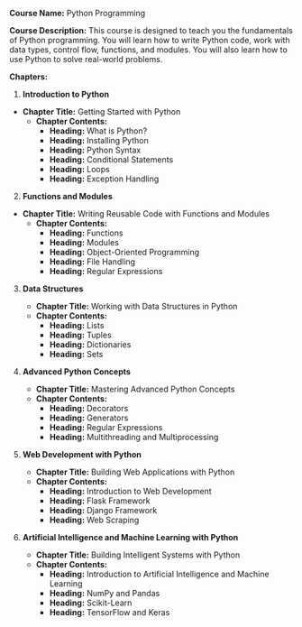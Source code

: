 **Course Name:** Python Programming

**Course Description:** This course is designed to teach you the fundamentals of Python programming. You will learn how to write Python code, work with data types, control flow, functions, and modules. You will also learn how to use Python to solve real-world problems.

**Chapters:**
1. **Introduction to Python**
- **Chapter Title:** Getting Started with Python
   - **Chapter Contents:**
      - **Heading:** What is Python?
      - **Heading:** Installing Python
      - **Heading:** Python Syntax
      - **Heading:** Conditional Statements
      - **Heading:** Loops
      - **Heading:** Exception Handling

2. **Functions and Modules**
- **Chapter Title:** Writing Reusable Code with Functions and Modules
   - **Chapter Contents:**
      - **Heading:** Functions
      - **Heading:** Modules
      - **Heading:** Object-Oriented Programming
      - **Heading:** File Handling
      - **Heading:** Regular Expressions

3. **Data Structures**
   - **Chapter Title:** Working with Data Structures in Python
   - **Chapter Contents:**
      - **Heading:** Lists
      - **Heading:** Tuples
      - **Heading:** Dictionaries
      - **Heading:** Sets


4. **Advanced Python Concepts**
   - **Chapter Title:** Mastering Advanced Python Concepts
   - **Chapter Contents:**
      - **Heading:** Decorators
      - **Heading:** Generators
      - **Heading:** Regular Expressions
      - **Heading:** Multithreading and Multiprocessing

5. **Web Development with Python**
   - **Chapter Title:** Building Web Applications with Python
   - **Chapter Contents:**
      - **Heading:** Introduction to Web Development
      - **Heading:** Flask Framework
      - **Heading:** Django Framework
      - **Heading:** Web Scraping

6. **Artificial Intelligence and Machine Learning with Python**
   - **Chapter Title:** Building Intelligent Systems with Python
   - **Chapter Contents:**
      - **Heading:** Introduction to Artificial Intelligence and Machine Learning
      - **Heading:** NumPy and Pandas
      - **Heading:** Scikit-Learn
      - **Heading:** TensorFlow and Keras
